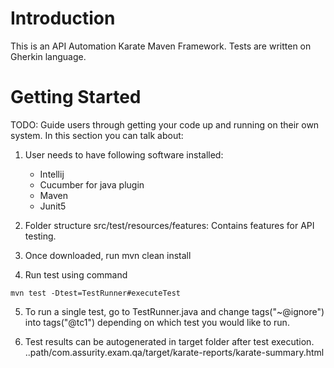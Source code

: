 # Introduction 
This is an API Automation Karate Maven Framework. Tests are written on Gherkin language.

# Getting Started
TODO: Guide users through getting your code up and running on their own system. In this section you can talk about:
1. User needs to have following software installed:
     - Intellij
     - Cucumber for java plugin
     - Maven
     - Junit5

2. Folder structure src/test/resources/features: Contains features for API testing.

3. Once downloaded, run mvn clean install

4. Run test using command 
```shell script
mvn test -Dtest=TestRunner#executeTest
``` 
5. To run a single test, go to TestRunner.java and change tags("~@ignore") into tags("@tc1") depending on which test you would like to run.

6. Test results can be autogenerated in target folder after test execution.
   ..path/com.assurity.exam.qa/target/karate-reports/karate-summary.html






